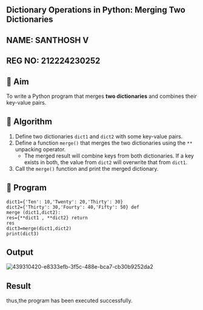 ## Dictionary Operations in Python: Merging Two Dictionaries

## NAME: SANTHOSH V
## REG NO: 212224230252
## 🎯 Aim
To write a Python program that merges **two dictionaries** and combines their key-value pairs.

## 🧠 Algorithm
1. Define two dictionaries `dict1` and `dict2` with some key-value pairs.
2. Define a function `merge()` that merges the two dictionaries using the `**` unpacking operator.
   - The merged result will combine keys from both dictionaries. If a key exists in both, the value from `dict2` will overwrite that from `dict1`.
3. Call the `merge()` function and print the merged dictionary.

## 🧾 Program
```
dict1={'Ten': 10,'Twenty': 20,'Thirty': 30} 
dict2={'Thirty': 30,'Fourty': 40,'Fifty': 50} def 
merge (dict1,dict2): 
res={**dict1 , **dict2} return 
res 
dict3=merge(dict1,dict2) 
print(dict3)
```

## Output
![439310420-e8333efb-3f5c-488e-bca7-cb30b9252da2](https://github.com/user-attachments/assets/5e9609b9-3757-4236-8ae9-fb8858daa0c6)

## Result
thus,the program has been executed successfully.

